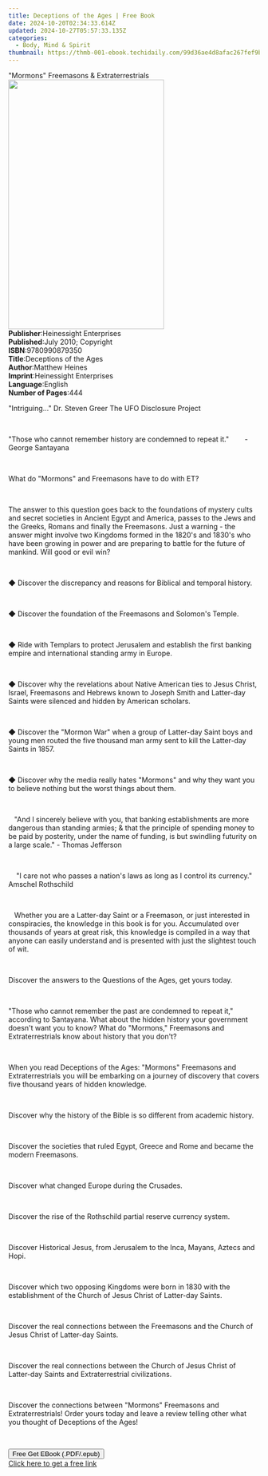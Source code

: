 ```yaml
---
title: Deceptions of the Ages | Free Book
date: 2024-10-20T02:34:33.614Z
updated: 2024-10-27T05:57:33.135Z
categories:
  - Body, Mind & Spirit
thumbnail: https://thmb-001-ebook.techidaily.com/99d36ae4d8afac267fef9b3c73fef48682cc22bbde8ae3769dd6239dd9c59493.jpg
---
```

<main id="book-container">
  <div class="flex flex-col">
    <div class="book-brief flex-1 py-6 px-4 sm:p-6 md:py-10 md:px-8">
      <!-- brief-->
      <div class="book-brief-main">
        "Mormons" Freemasons & Extraterrestrials
      </div>
    </div>
    <div
      class="book-meta-info flex-1 grid gap-4 col-start-1 col-end-3 row-start-1 sm:mb-6 sm:grid-cols-4 lg:gap-6 lg:col-start-2 lg:row-end-6 lg:row-span-6 lg:mb-0"
    >
      <div
        class="book-meta-info-left place-content-center mt-4 p-4 text-sm leading-6 col-start-2 col-span-2 dark:text-slate-400"
      >
        <img
          class="w-full h-500 object-cover rounded-lg sm:h-255 sm:col-span-2 lg:col-span-full"
          src="https://img-001-ebook.techidaily.com/a699ebe333a89d6a878b669d39e3c426fcece58f92f8424f7ee9635d7facead3.jpg"
          alt=""
          width="312"
          height="500"
        />
      </div>
      <div
        class="book-meta-info-right mt-2 col-start-1 row-start-2 col-span-3 self-center"
      >
        <!-- meta data  -->
        <div class="flex flex-col px-4 md:px-8">
          <div class="flex-1">
            <strong>Publisher</strong>:<span class="px-2"
              >Heinessight Enterprises</span
            >
          </div>
          <div class="flex-1">
            <strong>Published</strong>:<span class="px-2"
              >July 2010; Copyright</span
            >
          </div>
          <div class="flex-1">
            <strong>ISBN</strong>:<span class="px-2">9780990879350</span>
          </div>
          <div class="flex-1">
            <strong>Title</strong>:<span class="px-2"
              >Deceptions of the Ages</span
            >
          </div>
          <div class="flex-1">
            <strong>Author</strong>:<span class="px-2">Matthew Heines</span>
          </div>
          <div class="flex-1">
            <strong>Imprint</strong>:<span class="px-2"
              >Heinessight Enterprises</span
            >
          </div>
          <div class="flex-1">
            <strong>Language</strong>:<span class="px-2">English</span>
          </div>
          <div class="flex-1">
            <strong>Number of Pages</strong>:<span class="px-2">444</span>
          </div>
        </div>
      </div>
    </div>
    <div class="book-description flex-1 py-6 px-4 sm:p-6 md:py-10 md:px-8">
      <div class="book-description-main">
        <div accordion-content="" id="description">
          <p>"Intriguing..." Dr. Steven Greer The UFO Disclosure Project</p>
          <p><br /></p>
          <p>
            "Those who cannot remember history are condemned to repeat
            it."&nbsp;&nbsp;&nbsp;&nbsp;&nbsp;&nbsp;&nbsp;&nbsp;- George
            Santayana&nbsp;
          </p>
          <p><br /></p>
          <p>What do "Mormons" and Freemasons have to do with ET?</p>
          <p><br /></p>
          <p>
            The answer to this question goes back to the foundations of mystery
            cults and secret societies in Ancient Egypt and America, passes to
            the Jews and the Greeks, Romans and finally the Freemasons. Just a
            warning - the answer might involve two Kingdoms formed in the 1820's
            and 1830's who have been growing in power and are preparing to
            battle for the future of mankind. Will good or evil win?&nbsp;
          </p>
          <p><br /></p>
          <p>
            ◆&nbsp;Discover the discrepancy and reasons for Biblical and
            temporal history.
          </p>
          <p><br /></p>
          <p>
            ◆&nbsp;Discover the foundation of the Freemasons and Solomon's
            Temple.
          </p>
          <p><br /></p>
          <p>
            ◆&nbsp;Ride with Templars to protect Jerusalem and establish the
            first banking empire and international standing army in Europe.
          </p>
          <p><br /></p>
          <p>
            ◆&nbsp;Discover why the revelations about Native American ties to
            Jesus Christ, Israel, Freemasons and Hebrews known to Joseph Smith
            and Latter-day Saints were silenced and hidden by American scholars.
          </p>
          <p><br /></p>
          <p>
            ◆&nbsp;Discover the "Mormon War" when a group of Latter-day Saint
            boys and young men routed the five thousand man army sent to kill
            the Latter-day Saints in 1857.
          </p>
          <p><br /></p>
          <p>
            ◆&nbsp;Discover why the media really hates "Mormons" and why they
            want you to believe nothing but the worst things about them.
          </p>
          <p><br /></p>
          <p>
            &nbsp;&nbsp;&nbsp;"And I sincerely believe with you, that banking
            establishments are more dangerous than standing armies; &amp; that
            the principle of spending money to be paid by posterity, under the
            name of funding, is but swindling futurity on a large scale." -
            Thomas Jefferson
          </p>
          <p><br /></p>
          <p>
            &nbsp;&nbsp;&nbsp;&nbsp;"I care not who passes a nation's laws as
            long as I control its currency." Amschel Rothschild
          </p>
          <p><br /></p>
          <p>
            &nbsp;&nbsp;&nbsp;Whether you are a Latter-day Saint or a Freemason,
            or just interested in conspiracies, the knowledge in this book is
            for you.&nbsp;Accumulated over thousands of years at great risk,
            this knowledge is&nbsp;compiled in a way that anyone can easily
            understand and is presented with just the slightest touch of wit.
          </p>
          <p><br /></p>
          <p>
            Discover&nbsp;the answers to the Questions of the Ages, get yours
            today.
          </p>
          <p><br /></p>
          <p>
            "Those who cannot remember the past are condemned to repeat it,"
            according to Santayana. What about the hidden history your
            government doesn't want you to know? What do "Mormons," Freemasons
            and Extraterrestrials know about history that you don't?&nbsp;
          </p>
          <p><br /></p>
          <p>
            When you read Deceptions of the Ages: "Mormons" Freemasons and
            Extraterrestrials you will be embarking on a journey of discovery
            that covers five thousand years of hidden knowledge.
          </p>
          <p><br /></p>
          <p>
            Discover why the history of the Bible is so different from academic
            history.
          </p>
          <p><br /></p>
          <p>
            Discover the societies that ruled Egypt, Greece and Rome and became
            the modern Freemasons.
          </p>
          <p><br /></p>
          <p>Discover what changed Europe during the Crusades.</p>
          <p><br /></p>
          <p>
            Discover the rise of the Rothschild partial reserve currency system.
          </p>
          <p><br /></p>
          <p>
            Discover Historical Jesus, from Jerusalem to the Inca, Mayans,
            Aztecs and Hopi.
          </p>
          <p><br /></p>
          <p>
            Discover which two opposing Kingdoms were born in 1830 with the
            establishment of the Church of Jesus Christ of Latter-day Saints.
          </p>
          <p><br /></p>
          <p>
            Discover the real connections between the Freemasons and the Church
            of Jesus Christ of Latter-day Saints.
          </p>
          <p><br /></p>
          <p>
            Discover the real connections between the Church of Jesus Christ of
            Latter-day Saints and Extraterrestrial civilizations.
          </p>
          <p><br /></p>
          <p>
            Discover the connections between "Mormons" Freemasons and
            Extraterrestrials! Order yours today and leave a review telling
            other what you thought of Deceptions of the Ages!
          </p>
          <p><br /></p>
        </div>
        <div class="accordion-fader"></div>
      </div>
    </div>
    <div class="book-excerpts flex-1 py-6 px-4 sm:p-6 md:py-10 md:px-8"></div>
    <div
      class="book-about-author flex-1 py-6 px-4 sm:p-6 md:py-10 md:px-8"
    ></div>
    <div class="book-free-get flex-1 py-6 px-4 sm:p-6 md:py-10 md:px-8">
      <button
        id="btn-free-get"
        class="bg-blue-500 hover:bg-blue-700 text-white font-bold py-2 px-4 rounded"
      >
        Free Get EBook (.PDF/.epub)
      </button>
      <div id="countdown-display" class="px-2 text-lg mt-2"></div>
      <a
        id="free-link"
        class="hidden bg-blue-500 hover:bg-blue-700 text-white font-bold py-2 px-4 rounded"
        href="https://www.ebooks.com/en-us/book/210752004/deceptions-of-the-ages/matthew-heines/"
        target="_blank"
        >Click here to get a free link</a
      >
    </div>
    <script>
      let countdownTime = 0;
      let countdownInterval = null;
      document
        .getElementById('btn-free-get')
        .addEventListener('click', startCountdown);
      function startCountdown() {
        countdownTime = new Date().getTime() + 60000 * 3;
        countdownInterval = setInterval(updateCountdown, 1000);
        document.getElementById('btn-free-get').disabled = true;
        document
          .getElementById('btn-free-get')
          .classList.add('bg-gray-500', 'cursor-not-allowed');
      }
      function updateCountdown() {
        let currentTime = new Date().getTime();
        let timeLeft = countdownTime - currentTime;
        let secondsLeft = Math.floor(timeLeft / 1000);
        document.getElementById('countdown-display').innerHTML =
          `Remaining time: ${secondsLeft} seconds.`;
        if (secondsLeft <= 0) {
          clearInterval(countdownInterval);
          document.getElementById('btn-free-get').classList.add('hidden');
          document.getElementById('free-link').classList.remove('hidden');
          document.getElementById('countdown-display').innerHTML = '';
        }
      }
    </script>
  </div>
</main>

<ins class="adsbygoogle"
      style="display:block"
      data-ad-client="ca-pub-7571918770474297"
      data-ad-slot="8358498916"
      data-ad-format="auto"
      data-full-width-responsive="true"></ins>
    